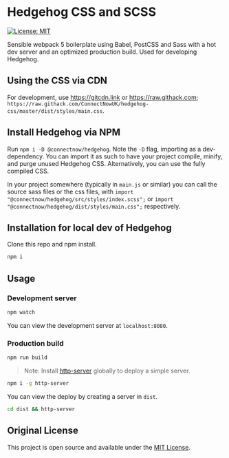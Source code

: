 # Hedgehog CSS and SCSS

[![License: MIT](https://img.shields.io/badge/License-MIT-blue.svg)](https://opensource.org/licenses/MIT)

Sensible webpack 5 boilerplate using Babel, PostCSS and Sass with a hot dev server and an optimized production build. Used for developing Hedgehog.

## Using the CSS via CDN
For development, use https://gitcdn.link or https://raw.githack.com; `https://raw.githack.com/ConnectNowUK/hedgehog-css/master/dist/styles/main.css`.

## Install Hedgehog via NPM

Run `npm i -D @connectnow/hedgehog`. Note the `-D` flag, importing as a dev-dependency. You can import it as such to have your project compile, minify, and purge unused Hedgehog CSS. Alternatively, you can use the fully compiled CSS.

In your project somewhere (typically in `main.js` or similar) you can call the source sass files or the css files, with `import "@connectnow/hedgehog/src/styles/index.scss";` or `import "@connectnow/hedgehog/dist/styles/main.css";` respectively.

## Installation for local dev of Hedgehog

Clone this repo and npm install.

```bash
npm i
```

## Usage

### Development server

```bash
npm watch
```

You can view the development server at `localhost:8080`.

### Production build

```bash
npm run build
```

> Note: Install [http-server](https://www.npmjs.com/package/http-server) globally to deploy a simple server.

```bash
npm i -g http-server
```

You can view the deploy by creating a server in `dist`.

```bash
cd dist && http-server
```

## Original  License

This project is open source and available under the [MIT License](LICENSE).
